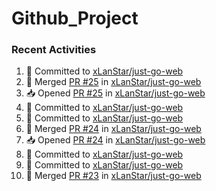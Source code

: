 # Github_Project

### Recent Activities
<!--START_SECTION:activity-->
1. 📝 Committed to [xLanStar/just-go-web](https://github.com/xLanStar/just-go-web/commit/12da159451a727f894c4eeb026cb1d95c5240c1c)
2. 🔀 Merged [PR #25](https://github.com/xLanStar/just-go-web/pull/25) in [xLanStar/just-go-web](https://github.com/xLanStar/just-go-web)
3. 📥 Opened [PR #25](https://github.com/xLanStar/just-go-web/pull/25) in [xLanStar/just-go-web](https://github.com/xLanStar/just-go-web)
4. 📝 Committed to [xLanStar/just-go-web](https://github.com/xLanStar/just-go-web/commit/81ff6dd19de126283ef7242aa381576fa1529c85)
5. 📝 Committed to [xLanStar/just-go-web](https://github.com/xLanStar/just-go-web/commit/71c157482abbce2fa5258d71f60951b168594a89)
6. 🔀 Merged [PR #24](https://github.com/xLanStar/just-go-web/pull/24) in [xLanStar/just-go-web](https://github.com/xLanStar/just-go-web)
7. 📥 Opened [PR #24](https://github.com/xLanStar/just-go-web/pull/24) in [xLanStar/just-go-web](https://github.com/xLanStar/just-go-web)
8. 📝 Committed to [xLanStar/just-go-web](https://github.com/xLanStar/just-go-web/commit/71c157482abbce2fa5258d71f60951b168594a89)
9. 📝 Committed to [xLanStar/just-go-web](https://github.com/xLanStar/just-go-web/commit/4d5a235947fd53a6fb160b8fc640cba47fe6f530)
10. 🔀 Merged [PR #23](https://github.com/xLanStar/just-go-web/pull/23) in [xLanStar/just-go-web](https://github.com/xLanStar/just-go-web)
<!--END_SECTION:activity-->
